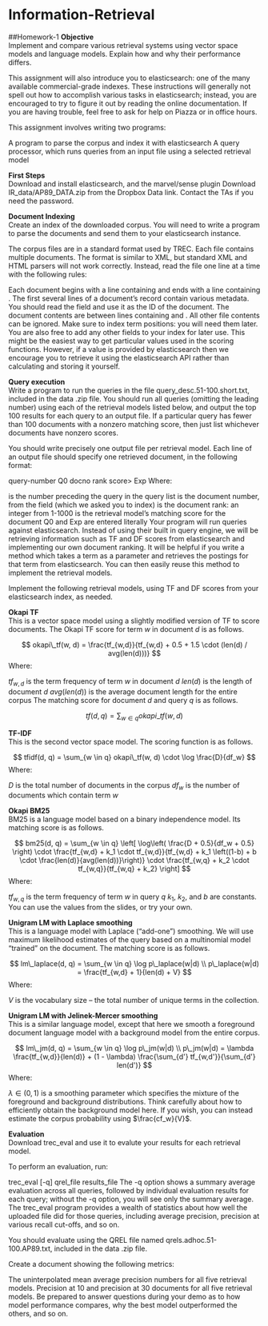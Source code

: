 # Information-Retrieval

##Homework-1
__Objective__      
Implement and compare various retrieval systems using vector space models and language models. Explain how and why their performance differs.

This assignment will also introduce you to elasticsearch: one of the many available commercial-grade indexes. These instructions will generally not spell out how to accomplish various tasks in elasticsearch; instead, you are encouraged to try to figure it out by reading the online documentation. If you are having trouble, feel free to ask for help on Piazza or in office hours.

This assignment involves writing two programs:

A program to parse the corpus and index it with elasticsearch
A query processor, which runs queries from an input file using a selected retrieval model     

__First Steps__     
Download and install elasticsearch, and the marvel/sense plugin
Download IR_data/AP89_DATA.zip from the Dropbox Data link. Contact the TAs if you need the password.      

__Document Indexing__    
Create an index of the downloaded corpus. You will need to write a program to parse the documents and send them to your elasticsearch instance.

The corpus files are in a standard format used by TREC. Each file contains multiple documents. The format is similar to XML, but standard XML and HTML parsers will not work correctly. Instead, read the file one line at a time with the following rules:

Each document begins with a line containing <DOC> and ends with a line containing </DOC>.
The first several lines of a document’s record contain various metadata. You should read the <DOCNO> field and use it as the ID of the document.
The document contents are between lines containing <TEXT> and </TEXT>.
All other file contents can be ignored.
Make sure to index term positions: you will need them later. You are also free to add any other fields to your index for later use. This might be the easiest way to get particular values used in the scoring functions. However, if a value is provided by elasticsearch then we encourage you to retrieve it using the elasticsearch API rather than calculating and storing it yourself.     

__Query execution__     
Write a program to run the queries in the file query_desc.51-100.short.txt, included in the data .zip file. You should run all queries (omitting the leading number) using each of the retrieval models listed below, and output the top 100 results for each query to an output file. If a particular query has fewer than 100 documents with a nonzero matching score, then just list whichever documents have nonzero scores.

You should write precisely one output file per retrieval model. Each line of an output file should specify one retrieved document, in the following format:

query-number Q0 docno rank score> Exp
Where:

is the number preceding the query in the query list
is the document number, from the <DOCNO> field (which we asked you to index)
is the document rank: an integer from 1-1000
is the retrieval model’s matching score for the document
Q0 and Exp are entered literally
Your program will run queries against elasticsearch. Instead of using their built in query engine, we will be retrieving information such as TF and DF scores from elasticsearch and implementing our own document ranking. It will be helpful if you write a method which takes a term as a parameter and retrieves the postings for that term from elasticsearch. You can then easily reuse this method to implement the retrieval models.

Implement the following retrieval models, using TF and DF scores from your elasticsearch index, as needed.     

__Okapi TF__    
This is a vector space model using a slightly modified version of TF to score documents. The Okapi TF score for term $w$ in document $d$ is as follows.

$$ okapi\_tf(w, d) = \frac{tf_{w,d}}{tf_{w,d} + 0.5 + 1.5 \cdot (len(d) / avg(len(d)))} $$
Where:

$tf_{w,d}$ is the term frequency of term $w$ in document $d$
$len(d)$ is the length of document $d$
$avg(len(d))$ is the average document length for the entire corpus
The matching score for document $d$ and query $q$ is as follows.

$$ tf(d, q) = \sum_{w \in q} okapi\_tf(w, d) $$    

__TF-IDF__      
This is the second vector space model. The scoring function is as follows.

$$ tfidf(d, q) = \sum_{w \in q} okapi\_tf(w, d) \cdot \log \frac{D}{df_w} $$
Where:

$D$ is the total number of documents in the corpus
$df_w$ is the number of documents which contain term $w$     

__Okapi BM25__     
BM25 is a language model based on a binary independence model. Its matching score is as follows.

$$ bm25(d, q) = \sum_{w \in q} \left[ \log\left( \frac{D + 0.5}{df_w + 0.5} \right) \cdot \frac{tf_{w,d} + k_1 \cdot tf_{w,d}}{tf_{w,d} + k_1 \left((1-b) + b \cdot \frac{len(d)}{avg(len(d))}\right)} \cdot \frac{tf_{w,q} + k_2 \cdot tf_{w,q}}{tf_{w,q} + k_2} \right] $$
Where:

$tf_{w,q}$ is the term frequency of term $w$ in query $q$
$k_1$, $k_2$, and $b$ are constants. You can use the values from the slides, or try your own.     

__Unigram LM with Laplace smoothing__    
This is a language model with Laplace (“add-one”) smoothing. We will use maximum likelihood estimates of the query based on a multinomial model “trained” on the document. The matching score is as follows.

$$ lm\_laplace(d, q) = \sum_{w \in q} \log p\_laplace(w|d) \\ p\_laplace(w|d) = \frac{tf_{w,d} + 1}{len(d) + V} $$
Where:

$V$ is the vocabulary size – the total number of unique terms in the collection.     

__Unigram LM with Jelinek-Mercer smoothing__     
This is a similar language model, except that here we smooth a foreground document language model with a background model from the entire corpus.

$$ lm\_jm(d, q) = \sum_{w \in q} \log p\_jm(w|d) \\ p\_jm(w|d) = \lambda \frac{tf_{w,d}}{len(d)} + (1 - \lambda) \frac{\sum_{d'} tf_{w,d'}}{\sum_{d'} len(d')} $$
Where:

$\lambda \in (0, 1)$ is a smoothing parameter which specifies the mixture of the foreground and background distributions.
Think carefully about how to efficiently obtain the background model here. If you wish, you can instead estimate the corpus probability using      $\frac{cf_w}{V}$.

__Evaluation__    
Download trec_eval and use it to evalute your results for each retrieval model.

To perform an evaluation, run:

trec_eval [-q] qrel_file results_file
The -q option shows a summary average evaluation across all queries, followed by individual evaluation results for each query; without the -q option, you will see only the summary average. The trec_eval program provides a wealth of statistics about how well the uploaded file did for those queries, including average precision, precision at various recall cut-offs, and so on.

You should evaluate using the QREL file named qrels.adhoc.51-100.AP89.txt, included in the data .zip file.

Create a document showing the following metrics:

The uninterpolated mean average precision numbers for all five retrieval models.
Precision at 10 and precision at 30 documents for all five retrieval models.
Be prepared to answer questions during your demo as to how model performance compares, why the best model outperformed the others, and so on.
